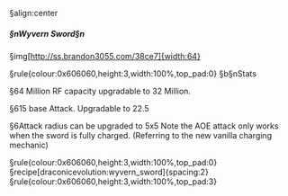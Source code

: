 §align:center
##### §nWyvern Sword§n

§img[http://ss.brandon3055.com/38ce7]{width:64}

§rule{colour:0x606060,height:3,width:100%,top_pad:0}
§b§nStats

§64 Million RF capacity upgradable to 32 Million.

§615 base Attack. Upgradable to 22.5

§6Attack radius can be upgraded to 5x5
Note the AOE attack only works when the sword is fully charged.
(Referring to the new vanilla charging mechanic)

§rule{colour:0x606060,height:3,width:100%,top_pad:0}
§recipe[draconicevolution:wyvern_sword]{spacing:2}
§rule{colour:0x606060,height:3,width:100%,top_pad:3}